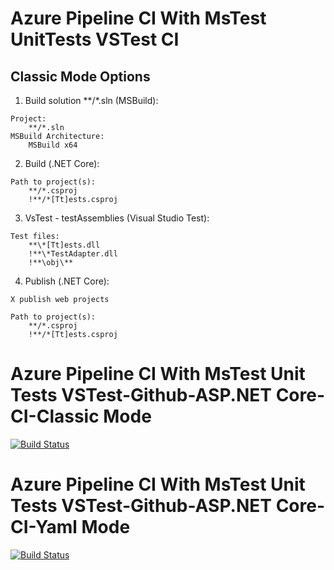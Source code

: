 # Azure Pipeline CI With MsTest UnitTests VSTest CI

## Classic Mode Options
1. Build solution **/*.sln (MSBuild):
```
Project:
    **/*.sln
MSBuild Architecture:
    MSBuild x64
```

2. Build (.NET Core):
```
Path to project(s):
    **/*.csproj
    !**/*[Tt]ests.csproj
```

3. VsTest - testAssemblies (Visual Studio Test):
```
Test files:
    **\*[Tt]ests.dll
    !**\*TestAdapter.dll
    !**\obj\**
```

4. Publish (.NET Core):
```
X publish web projects

Path to project(s):
    **/*.csproj
    !**/*[Tt]ests.csproj
```

# Azure Pipeline CI With MsTest Unit Tests VSTest-Github-ASP.NET Core-CI-Classic Mode
[![Build Status](https://microshaoft.visualstudio.com/AzurePipelines/_apis/build/status/AzurePipelineCIWithMsTestUnitTestsVSTest-ASP.NETCore-CI-Classic-Mode?branchName=master)](https://microshaoft.visualstudio.com/AzurePipelines/_build/latest?definitionId=35&branchName=master)


# Azure Pipeline CI With MsTest Unit Tests VSTest-Github-ASP.NET Core-CI-Yaml Mode
[![Build Status](https://microshaoft.visualstudio.com/AzurePipelines/_apis/build/status/AzurePipelineCIWithMsTestUnitTestsVSTest-ASP.NETCore-CI-Yaml-Mode?branchName=master)](https://microshaoft.visualstudio.com/AzurePipelines/_build/latest?definitionId=36&branchName=master)
